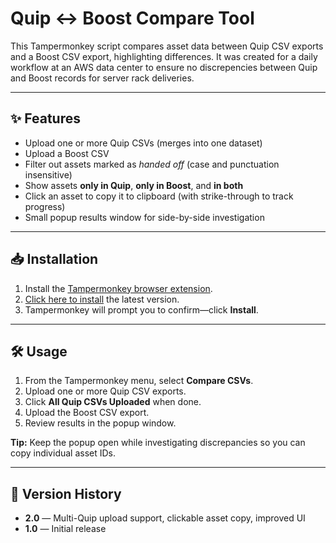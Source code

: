 # Quip ↔ Boost Compare Tool

This Tampermonkey script compares asset data between Quip CSV exports and a Boost CSV export, highlighting differences. It was created for a daily workflow at an AWS data center to ensure no discrepencies between Quip and Boost records for server rack deliveries. 

---

## ✨ Features
- Upload one or more Quip CSVs (merges into one dataset)
- Upload a Boost CSV
- Filter out assets marked as *handed off* (case and punctuation insensitive)
- Show assets **only in Quip**, **only in Boost**, and **in both**
- Click an asset to copy it to clipboard (with strike-through to track progress)
- Small popup results window for side-by-side investigation

---

## 📥 Installation
1. Install the [Tampermonkey browser extension](https://www.tampermonkey.net/).
2. [Click here to install](https://raw.githubusercontent.com/ajfriend90/tampermonkey/main/quip-vs-boost-compare-tool/quip-vs-boost-compare-tool.user.js) the latest version.
3. Tampermonkey will prompt you to confirm—click **Install**.

---

## 🛠 Usage
1. From the Tampermonkey menu, select **Compare CSVs**.
2. Upload one or more Quip CSV exports.
3. Click **All Quip CSVs Uploaded** when done.
4. Upload the Boost CSV export.
5. Review results in the popup window.

**Tip:** Keep the popup open while investigating discrepancies so you can copy individual asset IDs.

---

## 📄 Version History
- **2.0** — Multi-Quip upload support, clickable asset copy, improved UI
- **1.0** — Initial release
